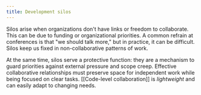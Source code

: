 ```yaml
---
title: Development silos
---
```


Silos arise when organizations don't have links or freedom to collaborate. This
can be due to funding or organizational priorities. A common refrain at
conferences is that "we should talk more," but in practice, it can be difficult.
Silos keep us fixed in non-collaborative patterns of work.

At the same time, silos serve a protective function: they are a mechanism to
guard priorities against external pressure and scope creep. Effective
collaborative relationships must preserve space for independent work while being focused on clear tasks.
[[Code-level collaboration]] is _lightweight_ and can easily adapt to changing
needs.
